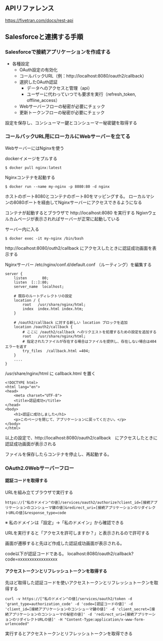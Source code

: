 ## APIリファレンス
https://fivetran.com/docs/rest-api

## Salesforceと連携する手順

### Salesforceで接続アプリケーションを作成する
- 各種設定
  - OAuth設定の有効化
  - コールバックURL（例：http://localhost:8080/oauth2/callback）
  - 選択したOAuth認証
    - データへのアクセスと管理（api）
    - ユーザーに代わっていつでも要求を実行（refresh_token, offline_access）
  - Webサーバーフローの秘密が必要にチェック
  - 更新トークンフローの秘密が必要にチェック

設定を保存し、コンシューマー鍵とコンシューマー秘密鍵を取得する

### コールバックURL用にローカルにWebサーバーを立てる
WebサーバーにはNginxを使う

dockerイメージをプルする

```
$ docker pull nginx:latest
```

Nginxコンテナを起動する

```
$ docker run --name my-nginx -p 8080:80 -d nginx
```

ホストのポート8080とコンテナのポート80をマッピングする。
ローカルマシンの8080ポートを経由してNginxサーバーにアクセスできるようになる

コンテナが起動するとブラウザで http://localhost:8080 を実行する
Ngixnウェルカムページが表示されればサーバーが正常に起動している

サーバー内に入る

```
$ docker exec -it my-nginx /bin/bash
```

http://localhost:8080/outh2/callback にアクセスしたときに認証成功画面を表示する

Nginxサーバー /etc/nginx/conf.d/default.conf （ルーティング）を編集する

```
server {
    listen       80;
    listen  [::]:80;
    server_name  localhost;

    # 既存のルートディレクトリの設定
    location / {
        root   /usr/share/nginx/html;
        index  index.html index.htm;
    }

    # /oauth2/callback に対する新しい location ブロックを追加
    location /oauth2/callback {
        # ここに /oauth2/callback へのリクエストを処理するための設定を追加する
        root   /usr/share/nginx/html;
        # 指定されたファイルが存在する場合はファイルを提供し、存在しない場合は404エラーを返す
        try_files  /callback.html =404;
    }
    ....
}
```

/usr/share/nginx/html に callback.html を置く

```
<!DOCTYPE html>
<html lang="en">
<head>
    <meta charset="UTF-8">
    <title>認証成功</title>
</head>
<body>
    <h1>認証に成功しました</h1>
    <p>このページを閉じて、アプリケーションに戻ってください。</p>
</body>
</html>
```

以上の設定で、http://localhost:8080/oauth2/callback　にアクセスしたときに認証成功画面が表示される

ファイルを保存したらコンテナを停止し、再起動する。

### OAuth2.0Webサーバーフロー
#### 認証コードを取得する

URLを組み立てブラウザで実行する

```
https://["私のドメイン"の値]/services/oauth2/authorize?client_id=[接続アプリケーションのコンシューマ鍵の値]&redirect_uri=[接続アプリケーションのリダイレクトURLの値]&response_type=code
```

※ 私のドメインは「設定」→「私のドメイン」から確認できる

URLを実行すると「アクセスを許可しますか？」と表示されるので許可する

画面が遷移すると先ほど作成した認証成功画面が表示される。

code以下が認証コードである。
localhost:8080/oauth2/callback?code=xxxxxxxxxxxxxxxxx

#### アクセストークンとリフレッシュトークンを取得する
先ほど取得した認証コードを使いアクセストークンとリフレッシュトークンを取得する

```
curl -v https://["私のドメイン"の値]/services/oauth2/token -d 'grant_type=authorization_code' -d 'code=[認証コードの値]' -d 'client_id=[接続アプリケーションのコンシューマ鍵の値]' -d 'client_secret=[接続アプリケーションのコンシューマの秘密の値]' -d 'redirect_uri=[接続アプリケーションのリダイレクトURLの値]' -H "Content-Type:application/x-www-form-urlencoded"
```

実行するとアクセストークンとリフレッシュトークンを取得できる

